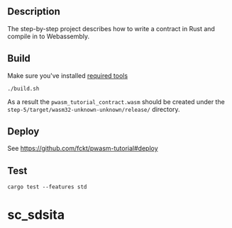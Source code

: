 ## Description
The step-by-step project describes how to write a contract in Rust and compile in to Webassembly.

## Build
Make sure you've installed [required tools](https://github.com/paritytech/pwasm-tutorial/blob/master/README.md#tutorial-prerequisites)
```
./build.sh
```
As a result the `pwasm_tutorial_contract.wasm` should be created under the `step-5/target/wasm32-unknown-unknown/release/` directory.

## Deploy
See https://github.com/fckt/pwasm-tutorial#deploy

## Test
```
cargo test --features std
```
# sc_sdsita
